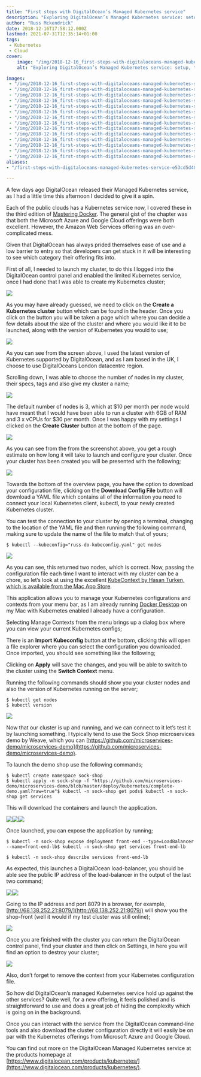 ```yaml
---
title: "First steps with DigitalOcean’s Managed Kubernetes service"
description: "Exploring DigitalOcean’s Managed Kubernetes service: setup, testing, and ease of use. A comprehensive guide by Russ Mckendrick."
author: "Russ Mckendrick"
date: 2018-12-16T17:58:12.000Z
lastmod: 2021-07-31T12:35:14+01:00
tags:
 - Kubernetes
 - Cloud
cover:
    image: "/img/2018-12-16_first-steps-with-digitaloceans-managed-kubernetes-service_0.jpg" 
    alt: "Exploring DigitalOcean’s Managed Kubernetes service: setup, testing, and ease of use. A comprehensive guide by Russ Mckendrick."

images:
 - "/img/2018-12-16_first-steps-with-digitaloceans-managed-kubernetes-service_0.jpg"
 - "/img/2018-12-16_first-steps-with-digitaloceans-managed-kubernetes-service_1.jpg"
 - "/img/2018-12-16_first-steps-with-digitaloceans-managed-kubernetes-service_2.jpg"
 - "/img/2018-12-16_first-steps-with-digitaloceans-managed-kubernetes-service_3.jpg"
 - "/img/2018-12-16_first-steps-with-digitaloceans-managed-kubernetes-service_4.jpg"
 - "/img/2018-12-16_first-steps-with-digitaloceans-managed-kubernetes-service_5.jpg"
 - "/img/2018-12-16_first-steps-with-digitaloceans-managed-kubernetes-service_6.jpg"
 - "/img/2018-12-16_first-steps-with-digitaloceans-managed-kubernetes-service_7.jpg"
 - "/img/2018-12-16_first-steps-with-digitaloceans-managed-kubernetes-service_8.jpg"
 - "/img/2018-12-16_first-steps-with-digitaloceans-managed-kubernetes-service_9.jpg"
 - "/img/2018-12-16_first-steps-with-digitaloceans-managed-kubernetes-service_10.jpg"
 - "/img/2018-12-16_first-steps-with-digitaloceans-managed-kubernetes-service_11.jpg"
 - "/img/2018-12-16_first-steps-with-digitaloceans-managed-kubernetes-service_12.jpg"
 - "/img/2018-12-16_first-steps-with-digitaloceans-managed-kubernetes-service_13.jpg"
aliases:
- "/first-steps-with-digitaloceans-managed-kubernetes-service-e53cd5d40909"

---
```


A few days ago DigitalOcean released their Managed Kubernetes service, as I had a little time this afternoon I decided to give it a spin.

Each of the public clouds has a Kubernetes service now, I covered these in the third edition of [Mastering Docker](https://www.packtpub.com/virtualization-and-cloud/mastering-docker-third-edition). The general gist of the chapter was that both the Microsoft Azure and Google Cloud offerings were both excellent. However, the Amazon Web Services offering was an over-complicated mess.

Given that DigitalOcean has always prided themselves ease of use and a low barrier to entry so that developers can get stuck in it will be interesting to see which category their offering fits into.

First of all, I needed to launch my cluster, to do this I logged into the DigitalOcean control panel and enabled the limited Kubernetes service, once I had done that I was able to create my Kubernetes cluster;

![](/img/2018-12-16_first-steps-with-digitaloceans-managed-kubernetes-service_0.jpg)

As you may have already guessed, we need to click on the **Create a Kubernetes cluster** button which can be found in the header. Once you click on the button you will be taken a page which where you can decide a few details about the size of the cluster and where you would like it to be launched, along with the version of Kubernetes you would to use;

![](/img/2018-12-16_first-steps-with-digitaloceans-managed-kubernetes-service_1.jpg)

As you can see from the screen above, I used the latest version of Kubernetes supported by DigitalOcean, and as I am based in the UK, I choose to use DigitalOceans London datacentre region.

Scrolling down, I was able to choose the number of nodes in my cluster, their specs, tags and also give my cluster a name;

![](/img/2018-12-16_first-steps-with-digitaloceans-managed-kubernetes-service_2.jpg)

The default number of nodes is 3, which at $10 per month per node would have meant that I would have been able to run a cluster with 6GB of RAM and 3 x vCPUs for $30 per month. Once I was happy with my settings I clicked on the **Create Cluster** button at the bottom of the page.

![](/img/2018-12-16_first-steps-with-digitaloceans-managed-kubernetes-service_3.jpg)

As you can see from the from the screenshot above, you get a rough estimate on how long it will take to launch and configure your cluster. Once your cluster has been created you will be presented with the following;

![](/img/2018-12-16_first-steps-with-digitaloceans-managed-kubernetes-service_4.jpg)

Towards the bottom of the overview page, you have the option to download your configuration file, clicking on the **Download Config File** button will download a YAML file which contains all of the information you need to connect your local Kubernetes client, kubectl, to your newly created Kubernetes cluster.

You can test the connection to your cluster by opening a terminal, changing to the location of the YAML file and then running the following command, making sure to update the name of the file to match that of yours;

```
$ kubectl --kubeconfig="russ-do-kubeconfig.yaml" get nodes
```

![](/img/2018-12-16_first-steps-with-digitaloceans-managed-kubernetes-service_5.jpg)

As you can see, this returned two nodes, which is correct. Now, passing the configuration file each time I want to interact with my cluster can be a chore, so let’s look at using the excellent [KubeContext by Hasan Turken, which is available from the Mac App Store](https://itunes.apple.com/gb/app/kubecontext/id1438838068?mt=12).

This application allows you to manage your Kubernetes configurations and contexts from your menu bar, as I am already running [Docker Desktop](https://hub.docker.com/editions/community/docker-ce-desktop-mac) on my Mac with Kubernetes enabled I already have a configuration.

Selecting Manage Contexts from the menu brings up a dialog box where you can view your current Kubernetes configs;

There is an **Import Kubeconfig** button at the bottom, clicking this will open a file explorer where you can select the configuration you downloaded. Once imported, you should see something like the following;

Clicking on **Apply** will save the changes, and you will be able to switch to the cluster using the **Switch Context** menu.

Running the following commands should show you your cluster nodes and also the version of Kubernetes running on the server;

```
$ kubectl get nodes
$ kubectl version
```

![](/img/2018-12-16_first-steps-with-digitaloceans-managed-kubernetes-service_6.jpg)

Now that our cluster is up and running, and we can connect to it let’s test it by launching something. I typically tend to use the Sock Shop microservices demo by Weave, which you can [https://github.com/microservices-demo/microservices-demo](https://github.com/microservices-demo/microservices-demo).

To launch the demo shop use the following commands;

```
$ kubectl create namespace sock-shop
$ kubectl apply -n sock-shop -f "https://github.com/microservices-demo/microservices-demo/blob/master/deploy/kubernetes/complete-demo.yaml?raw=true"$ kubectl -n sock-shop get pods$ kubectl -n sock-shop get services
```

This will download the containers and launch the application.

![](/img/2018-12-16_first-steps-with-digitaloceans-managed-kubernetes-service_7.jpg)![](/img/2018-12-16_first-steps-with-digitaloceans-managed-kubernetes-service_8.jpg)![](/img/2018-12-16_first-steps-with-digitaloceans-managed-kubernetes-service_9.jpg)

Once launched, you can expose the application by running;

```
$ kubectl -n sock-shop expose deployment front-end --type=LoadBalancer --name=front-end-lb$ kubectl -n sock-shop get services front-end-lb

$ kubectl -n sock-shop describe services front-end-lb
```

As expected, this launches a DigitalOcean load-balancer, you should be able see the public IP address of the load-balancer in the output of the last two command;

![](/img/2018-12-16_first-steps-with-digitaloceans-managed-kubernetes-service_10.jpg)![](/img/2018-12-16_first-steps-with-digitaloceans-managed-kubernetes-service_11.jpg)

Going to the IP address and port 8079 in a browser, for example, [http://68.138.252.21:8079/](http://68.138.252.21:8079/) will show you the shop-front (well it would if my test cluster was still online);

![](/img/2018-12-16_first-steps-with-digitaloceans-managed-kubernetes-service_12.jpg)

Once you are finished with the cluster you can return the DigitalOcean control panel, find your cluster and then click on Settings, in here you will find an option to destroy your cluster;

![](/img/2018-12-16_first-steps-with-digitaloceans-managed-kubernetes-service_13.jpg)

Also, don’t forget to remove the context from your Kubernetes configuration file.

So how did DigitalOcean’s managed Kubernetes service hold up against the other services? Quite well, for a new offering, it feels polished and is straightforward to use and does a great job of hiding the complexity which is going on in the background.

Once you can interact with the service from the DigitalOcean command-line tools and also download the cluster configuration directly it will easily be on par with the Kubernetes offerings from Microsoft Azure and Google Cloud.

You can find out more on the DigitalOcean Managed Kubernetes service at the products homepage at [https://www.digitalocean.com/products/kubernetes/](https://www.digitalocean.com/products/kubernetes/).
